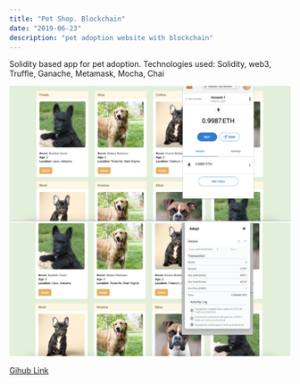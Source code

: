 ```yaml
---
title: "Pet Shop. Blockchain"
date: "2019-06-23"
description: "pet adoption website with blockchain"
---
```


Solidity based app for pet adoption.
Technologies used: Solidity, web3, Truffle, Ganache, Metamask, Mocha, Chai

<div class="project-img-container">
<img src="https://github.com/Svetanek/gatsby-blog/raw/master/src/images/petShopScreen1.png" alt ="screenshot petShop1" class="project-img"/>

<img src="https://github.com/Svetanek/gatsby-blog/raw/master/src/images/petShopScreen2.png" alt ="screenshot petShop2" class="project-img"/>
</div>

<a href="https://github.com/Svetanek/pet-shop" class="project-link">Gihub Link</a>

